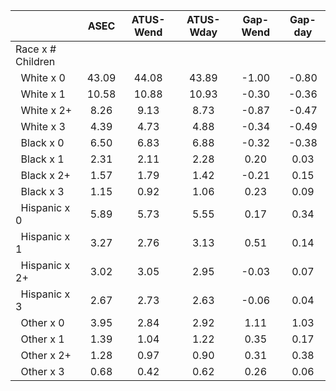 
|                      |         ASEC |    ATUS-Wend |    ATUS-Wday |     Gap-Wend |      Gap-day |
| -------------------- | :----------: | :----------: | :----------: | :----------: | :----------: |
| Race x # Children    |              |              |              |              |              |
| &nbsp;&nbsp;White x 0 |        43.09 |        44.08 |        43.89 |        -1.00 |        -0.80 |
| &nbsp;&nbsp;White x 1 |        10.58 |        10.88 |        10.93 |        -0.30 |        -0.36 |
| &nbsp;&nbsp;White x 2+ |         8.26 |         9.13 |         8.73 |        -0.87 |        -0.47 |
| &nbsp;&nbsp;White x 3 |         4.39 |         4.73 |         4.88 |        -0.34 |        -0.49 |
| &nbsp;&nbsp;Black x 0 |         6.50 |         6.83 |         6.88 |        -0.32 |        -0.38 |
| &nbsp;&nbsp;Black x 1 |         2.31 |         2.11 |         2.28 |         0.20 |         0.03 |
| &nbsp;&nbsp;Black x 2+ |         1.57 |         1.79 |         1.42 |        -0.21 |         0.15 |
| &nbsp;&nbsp;Black x 3 |         1.15 |         0.92 |         1.06 |         0.23 |         0.09 |
| &nbsp;&nbsp;Hispanic x 0 |         5.89 |         5.73 |         5.55 |         0.17 |         0.34 |
| &nbsp;&nbsp;Hispanic x 1 |         3.27 |         2.76 |         3.13 |         0.51 |         0.14 |
| &nbsp;&nbsp;Hispanic x 2+ |         3.02 |         3.05 |         2.95 |        -0.03 |         0.07 |
| &nbsp;&nbsp;Hispanic x 3 |         2.67 |         2.73 |         2.63 |        -0.06 |         0.04 |
| &nbsp;&nbsp;Other x 0 |         3.95 |         2.84 |         2.92 |         1.11 |         1.03 |
| &nbsp;&nbsp;Other x 1 |         1.39 |         1.04 |         1.22 |         0.35 |         0.17 |
| &nbsp;&nbsp;Other x 2+ |         1.28 |         0.97 |         0.90 |         0.31 |         0.38 |
| &nbsp;&nbsp;Other x 3 |         0.68 |         0.42 |         0.62 |         0.26 |         0.06 |

